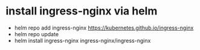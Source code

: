 # install ingress-nginx via helm
- helm repo add ingress-nginx https://kubernetes.github.io/ingress-nginx
- helm repo update
- helm install ingress-nginx ingress-nginx/ingress-nginx